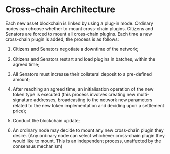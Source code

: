 # Cross-chain Architecture

Each new asset blockchain is linked by using a plug-in mode. Ordinary nodes can choose whether to mount cross-chain plugins. Citizens and Senators are forced to mount all cross-chain plugins.
Each time a new cross-chain plugin is added, the process is as follows:

1.	Citizens and Senators negotiate a downtime of the network;

2.	Citizens and Senators restart and load plugins in batches, within the agreed time;

3.	All Senators must increase their collateral deposit to a pre-defined amount;

4.	After reaching an agreed time, an initialisation operation of the new token type is executed (this process involves creating new multi-signature addresses, broadcasting to the network new parameters related to the new token implementation and deciding upon a settlement price);

5.	Conduct the blockchain update;

6.	An ordinary node may decide to mount any new cross-chain plugin they desire. (Any ordinary node can select whichever cross-chain plugin they would like to mount. This is an independent process, unaffected by the consensus mechanism)
